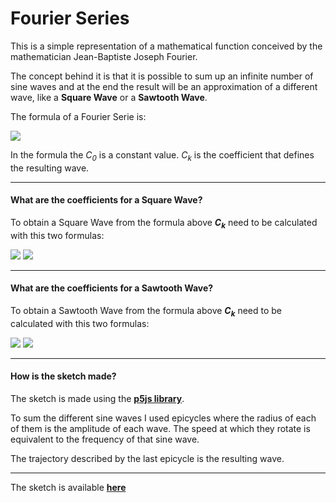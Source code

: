 # Fourier Series

This is a simple representation of a mathematical function conceived by the mathematician Jean-Baptiste Joseph Fourier.

The concept behind it is that it is possible to sum up an infinite number of sine waves and at the end the result will be an approximation of a different wave, like a **Square Wave** or a **Sawtooth Wave**.

The formula of a Fourier Serie is:

<img src="https://latex.codecogs.com/png.latex?f%28t%29%20%3D%20C_0%20&plus;%20%5Csum_%7Bk%20%3D%201%7D%5E%7B%5Cinfty%7DC_k%5Csin%28k%20%5Comega%20t%20&plus;%20%5Cvarphi_k%29"/>

In the formula the *C<sub>0</sub>* is a constant value. *C<sub>k</sub>* is the coefficient that defines the resulting wave.

---

#### What are the coefficients for a Square Wave?

To obtain a Square Wave from the formula above ***C<sub>k</sub>*** need to be calculated with this two formulas:

<img src="https://latex.codecogs.com/png.latex?C_k%20%3D%200%20%5Cquad%20%5Ctext%7Bif%20%7D%20k%20%5Ctext%7B%20is%20even%7D" />


<img src="https://latex.codecogs.com/png.latex?C_k%20%3D%20%5Cfrac%7B4A_p%7D%7Bk%5Cpi%7D%20%5Cquad%20%5Ctext%7Bif%20%7D%20k%20%5Ctext%7B%20is%20odd%7D" />

---

#### What are the coefficients for a Sawtooth Wave?

To obtain a Sawtooth Wave from the formula above ***C<sub>k</sub>*** need to be calculated with this two formulas:


<img src="https://latex.codecogs.com/png.latex?C_k%20%3D%20%5Cfrac%7B2A_p%7D%7Bk%20%5Cpi%7D%20%5Cquad%20%5Ctext%7Bif%20%7D%20k%20%5Ctext%7B%20is%20even%7D" />

<img src="https://latex.codecogs.com/png.latex?C_k%20%3D%20%5Cfrac%7B2A_p%7D%7B-k%20%5Cpi%7D%20%5Cquad%20%5Ctext%7Bif%20%7D%20k%20%5Ctext%7B%20is%20odd%7D" />

---

#### How is the sketch made?

The sketch is made using the [**p5js library**](https://p5js.org).

To sum the different sine waves I used epicycles where the radius of each of them is the amplitude of each wave. The speed at which they rotate is equivalent to the frequency of that sine wave.

The trajectory described by the last epicycle is the resulting wave.

---

The sketch is available [**here**](https://gabrielalexandru.altervista.org/projects/fourier)
 
